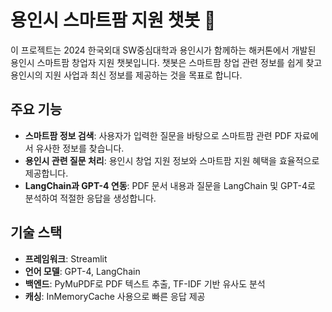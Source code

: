 
# 용인시 스마트팜 지원 챗봇 🌱
이 프로젝트는 2024 한국외대 SW중심대학과 용인시가 함께하는 해커톤에서 개발된 용인시 스마트팜 창업자 지원 챗봇입니다. 챗봇은 스마트팜 창업 관련 정보를 쉽게 찾고 용인시의 지원 사업과 최신 정보를 제공하는 것을 목표로 합니다.

## 주요 기능
- **스마트팜 정보 검색**: 사용자가 입력한 질문을 바탕으로 스마트팜 관련 PDF 자료에서 유사한 정보를 찾습니다.
- **용인시 관련 질문 처리**: 용인시 창업 지원 정보와 스마트팜 지원 혜택을 효율적으로 제공합니다.
- **LangChain과 GPT-4 연동**: PDF 문서 내용과 질문을 LangChain 및 GPT-4로 분석하여 적절한 응답을 생성합니다.

## 기술 스택
- **프레임워크**: Streamlit
- **언어 모델**: GPT-4, LangChain
- **백엔드**: PyMuPDF로 PDF 텍스트 추출, TF-IDF 기반 유사도 분석
- **캐싱**: InMemoryCache 사용으로 빠른 응답 제공
